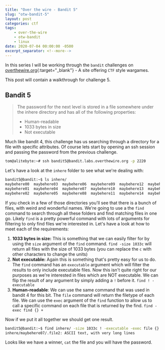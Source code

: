 ```yaml
---
title: "Over the wire - Bandit 5"
slug: "otw-bandit-5"
layout: post
categories: ctf
tags: 
    - over-the-wire
    - otw-bandit
    - linux
date: 2020-07-04 00:00:00 -0500
excerpt_separator: <!--more-->
---
```


In this series I will be working through the `bandit` challenges on [overthewire.org](https://overthewire.org/){:target="_blank"} - A site offering `CTF` style wargames.

This post will contain a walkthrough for challenge 5. 

<!--more-->

## Bandit 5

> The password for the next level is stored in a file somewhere under the inhere directory and has all of the following properties:
> - Human-readable
> - 1033 bytes in size
> - Not executable

Much like bandit 4, this challenge has us searching through a directory for a file with specific attributes. Of course
lets start by opening an ssh session and passing the password from the previous challenge.

```sh
tom@alitebyte:~# ssh bandit5@bandit.labs.overthewire.org -p 2220  
```

Let's have a look at the `inhere` folder to see what we're dealing with:

```sh
bandit5@bandit:~$ ls inhere/
maybehere00  maybehere03  maybehere06  maybehere09  maybehere12  maybehere15  maybehere18
maybehere01  maybehere04  maybehere07  maybehere10  maybehere13  maybehere16  maybehere19
maybehere02  maybehere05  maybehere08  maybehere11  maybehere14  maybehere17
```

If you check in a few of those directories you'll see that there is a bunch of files, with weird and wonderful names.
We're going to use a the `find` command to search through all these folders and find matching files in one go. Likely 
`find` is a pretty powerful command with lots of arguments for filtering to only find files we're interested in. Let's 
have a look at how to meet each of the requirements:

1. **1033 bytes in size:** This is something that we can easily filter for by using the `size` argument of the `find` 
command. `find -size 1033c` will return all files with the size of 1033 bytes (you can replace the `c` with other
characters to change the units)
2. **Not executable:** Again this is something that's pretty easy for us to do. The `find` command has an `executable` 
argument which will filter the results to only include executable files. Now this isn't quite right for our purposes as
we're interested in files which are NOT executable. We can flip the result of any argument by simply adding a `!` before
it. `find ! -executable`
3. **Human-readable**: We can use the same command that was used in bandit 4 for this bit. The `file` command will 
return the filetype of each file. We can use the `exec` argument of the `find` function to allow us to call a specific 
command on each file that is returned by the find. `find -exec find {} +`

Now if we put it all together we should get one result.

```sh
bandit5@bandit:~$ find inhere/ -size 1033c ! -executable -exec file {} +
inhere/maybehere07/.file2: ASCII text, with very long lines
```

Looks like we have a winner, `cat` the file and you will have the password.
